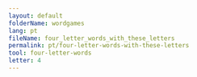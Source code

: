 ```yaml
---
layout: default
folderName: wordgames
lang: pt
fileName: four_letter_words_with_these_letters
permalink: pt/four-letter-words-with-these-letters
tool: four-letter-words
letter: 4
---
```

